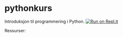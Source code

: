 # pythonkurs

Introduksjon til programmering i Python.
[![Run on Repl.it](https://repl.it/badge/github/sandrahelen/pythonkurs)](https://repl.it/github/sandrahelen/pythonkurs)

Ressurser:
